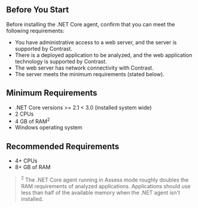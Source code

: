 <!--
title: "Contrast .NET Core Agent System Requirements"
description: "Contrast .NET Core agent system requirements"
tags: "installation agent .NET Core system requirements"
-->

## Before You Start 

Before installing the .NET Core agent, confirm that you can meet the following requirements:

- You have administrative access to a web server, and the server is supported by Contrast.
- There is a deployed application to be analyzed, and the web application technology is supported by Contrast.
- The web server has network connectivity with Contrast. 
- The server meets the minimum requirements (stated below).

## Minimum Requirements

* .NET Core versions >= 2.1 < 3.0 (installed system wide)
* 2 CPUs
* 4 GB of RAM<sup>2</sup>
* Windows operating system

## Recommended Requirements

* 4+ CPUs
* 8+ GB of RAM

> <sup>2</sup> The .NET Core agent running in Assess mode roughly doubles the RAM requirements of analyzed applications. Applications should use less than half of the available memory when the .NET agent isn't installed. 
